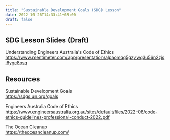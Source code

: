 ```yaml
---
title: "Sustainable Development Goals (SDG) Lesson"
date: 2022-10-26T14:33:41+08:00
draft: false
---
```


## SDG Lesson Slides (Draft)

Understanding Engineers Australia's Code of Ethics  
https://www.mentimeter.com/app/presentation/alpaomqq5gzywq3u56n2zjsi6ygc8osq

## Resources

Sustainable Development Goals  
https://sdgs.un.org/goals

Engineers Australia Code of Ethics   
https://www.engineersaustralia.org.au/sites/default/files/2022-08/code-ethics-guidelines-professional-conduct-2022.pdf

The Ocean Cleanup  
https://theoceancleanup.com/